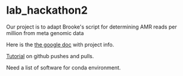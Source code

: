 # lab_hackathon2
Our project is to adapt Brooke's script for determining AMR reads per million from meta genomic data

Here is the [the google doc](https://docs.google.com/document/d/1a1NjFz8dDE0VPHwXtsbpe8BlrzB2dXce/edit) with project info.

[Tutorial](https://github.com/Read-Lab-Confederation/github-collab-practice) on github pushes and pulls.

Need a list of software for conda environment.
